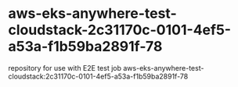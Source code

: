# aws-eks-anywhere-test-cloudstack-2c31170c-0101-4ef5-a53a-f1b59ba2891f-78
repository for use with E2E test job aws-eks-anywhere-test-cloudstack:2c31170c-0101-4ef5-a53a-f1b59ba2891f-78
